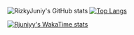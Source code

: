 ![RizkyJuniy's GitHub stats](https://github-readme-stats.vercel.app/api?username=rjuniyy&show_icons=true&theme=transparent)
[![Top Langs](https://github-readme-stats.vercel.app/api/top-langs/?username=rjuniyy)](https://github.com/anuraghazra/github-readme-stats)

[![Rjuniyy's WakaTime stats](https://github-readme-stats.vercel.app/api/wakatime?username=rjuniayy)](https://github.com/anuraghazra/github-readme-stats)
